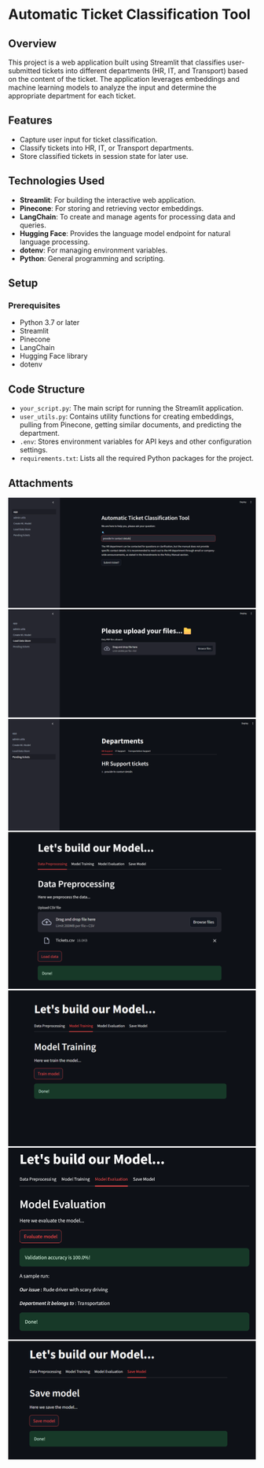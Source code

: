 # Automatic Ticket Classification Tool

## Overview

This project is a web application built using Streamlit that classifies user-submitted tickets into different departments (HR, IT, and Transport) based on the content of the ticket. The application leverages embeddings and machine learning models to analyze the input and determine the appropriate department for each ticket.

## Features

- Capture user input for ticket classification.
- Classify tickets into HR, IT, or Transport departments.
- Store classified tickets in session state for later use.

## Technologies Used

- **Streamlit**: For building the interactive web application.
- **Pinecone**: For storing and retrieving vector embeddings.
- **LangChain**: To create and manage agents for processing data and queries.
- **Hugging Face**: Provides the language model endpoint for natural language processing.
- **dotenv**: For managing environment variables.
- **Python**: General programming and scripting.

## Setup

### Prerequisites

- Python 3.7 or later
- Streamlit
- Pinecone
- LangChain
- Hugging Face library
- dotenv

## Code Structure

- `your_script.py`: The main script for running the Streamlit application.
- `user_utils.py`: Contains utility functions for creating embeddings, pulling from Pinecone, getting similar documents, and predicting the department.
- `.env`: Stores environment variables for API keys and other configuration settings.
- `requirements.txt`: Lists all the required Python packages for the project.

## Attachments

![alt text](images/74029.png)
![alt text](images/74119.png)
![alt text](images/74133.png)
![alt text](images/74718.png)
![alt text](images/74727.png)
![alt text](images/74744.png)
![alt text](images/74757.png)
